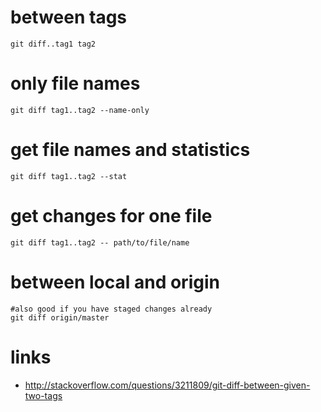 # between tags

```
git diff..tag1 tag2
```

# only file names

```
git diff tag1..tag2 --name-only

```

# get file names and statistics

```
git diff tag1..tag2 --stat
```

# get changes for one file

```
git diff tag1..tag2 -- path/to/file/name
```

# between local and origin

```
#also good if you have staged changes already
git diff origin/master
```

# links

* http://stackoverflow.com/questions/3211809/git-diff-between-given-two-tags
